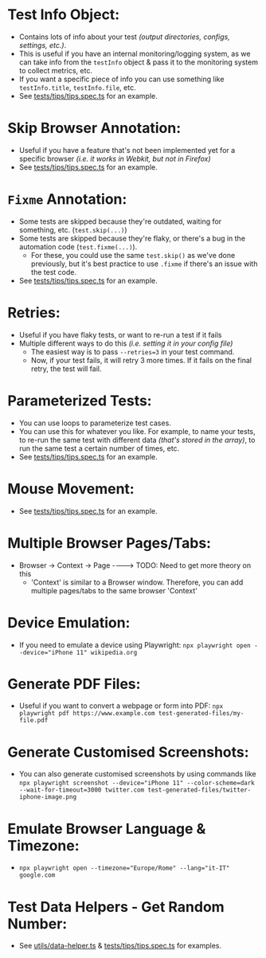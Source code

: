 # Test Info Object:

- Contains lots of info about your test _(output directories, configs, settings, etc.)_.
- This is useful if you have an internal monitoring/logging system, as we can take info from the `testInfo` object & pass it to the monitoring system to collect metrics, etc.
- If you want a specific piece of info you can use something like `testInfo.title`, `testInfo.file`, etc.
- See [tests/tips/tips.spec.ts](tests/tips/tips.spec.ts) for an example.

# Skip Browser Annotation:

- Useful if you have a feature that's not been implemented yet for a specific browser _(i.e. it works in Webkit, but not in Firefox)_
- See [tests/tips/tips.spec.ts](tests/tips/tips.spec.ts) for an example.

# `Fixme` Annotation:

- Some tests are skipped because they're outdated, waiting for something, etc. (`test.skip(...)`)
- Some tests are skipped because they're flaky, or there's a bug in the automation code (`test.fixme(...)`).
  - For these, you could use the same `test.skip()` as we've done previously, but it's best practice to use `.fixme` if there's an issue with the test code.
- See [tests/tips/tips.spec.ts](tests/tips/tips.spec.ts) for an example.

# Retries:

- Useful if you have flaky tests, or want to re-run a test if it fails
- Multiple different ways to do this _(i.e. setting it in your config file)_
  - The easiest way is to pass `--retries=3` in your test command.
  - Now, if your test fails, it will retry 3 more times. If it fails on the final retry, the test will fail.

# Parameterized Tests:

- You can use loops to parameterize test cases.
- You can use this for whatever you like. For example, to name your tests, to re-run the same test with different data _(that's stored in the array)_, to run the same test a certain number of times, etc.
- See [tests/tips/tips.spec.ts](tests/tips/tips.spec.ts) for an example.

# Mouse Movement:

- See [tests/tips/tips.spec.ts](tests/tips/tips.spec.ts) for an example.

# Multiple Browser Pages/Tabs:

- Browser -> Context -> Page ----> TODO: Need to get more theory on this
  - 'Context' is similar to a Browser window. Therefore, you can add multiple pages/tabs to the same browser 'Context'

# Device Emulation:

- If you need to emulate a device using Playwright: `npx playwright open --device="iPhone 11" wikipedia.org`

# Generate PDF Files:

- Useful if you want to convert a webpage or form into PDF: `npx playwright pdf https://www.example.com test-generated-files/my-file.pdf`

# Generate Customised Screenshots:

- You can also generate customised screenshots by using commands like `npx playwright screenshot --device="iPhone 11" --color-scheme=dark --wait-for-timeout=3000 twitter.com test-generated-files/twitter-iphone-image.png`

# Emulate Browser Language & Timezone:

- `npx playwright open --timezone="Europe/Rome" --lang="it-IT" google.com`

# Test Data Helpers - Get Random Number:

- See [utils/data-helper.ts](utils/data-helper.ts) & [tests/tips/tips.spec.ts](tests/tips/tips.spec.ts) for examples.
